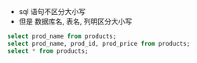 + sql 语句不区分大小写
+ 但是 数据库名, 表名, 列明区分大小写

```sql
select prod_name from products;
select prod_name, prod_id, prod_price from products;
select * from products;

```

